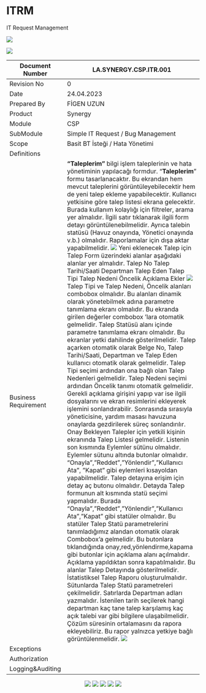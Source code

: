# ITRM
IT Request Management

![](media/bbdc7ee221a859b46083acdb9acd168d.png)

![](media/1e5288366441baded19e0d3a70aac052.png)

| Document Number                  | LA.SYNERGY.CSP.ITR.001                                                                                                                                                                                                                                                                                                                                                                                                                                                                                                                                                                                                                                                                                                                                                                                                                                                                                                                                                                                                                                                                                                                                                                                                                                                                                                                                                                                                                                                                                                                                                                                                                                                                                                                                                                                                                                                                                                                                                                                                                                                                                                                                                                                                                                                                                                                                                                                                                                                                                                                                                                                                                                                                                                                                                                                                                                                                                                       |
|----------------------------------|------------------------------------------------------------------------------------------------------------------------------------------------------------------------------------------------------------------------------------------------------------------------------------------------------------------------------------------------------------------------------------------------------------------------------------------------------------------------------------------------------------------------------------------------------------------------------------------------------------------------------------------------------------------------------------------------------------------------------------------------------------------------------------------------------------------------------------------------------------------------------------------------------------------------------------------------------------------------------------------------------------------------------------------------------------------------------------------------------------------------------------------------------------------------------------------------------------------------------------------------------------------------------------------------------------------------------------------------------------------------------------------------------------------------------------------------------------------------------------------------------------------------------------------------------------------------------------------------------------------------------------------------------------------------------------------------------------------------------------------------------------------------------------------------------------------------------------------------------------------------------------------------------------------------------------------------------------------------------------------------------------------------------------------------------------------------------------------------------------------------------------------------------------------------------------------------------------------------------------------------------------------------------------------------------------------------------------------------------------------------------------------------------------------------------------------------------------------------------------------------------------------------------------------------------------------------------------------------------------------------------------------------------------------------------------------------------------------------------------------------------------------------------------------------------------------------------------------------------------------------------------------------------------------------------|
| Revision No                      | 0                                                                                                                                                                                                                                                                                                                                                                                                                                                                                                                                                                                                                                                                                                                                                                                                                                                                                                                                                                                                                                                                                                                                                                                                                                                                                                                                                                                                                                                                                                                                                                                                                                                                                                                                                                                                                                                                                                                                                                                                                                                                                                                                                                                                                                                                                                                                                                                                                                                                                                                                                                                                                                                                                                                                                                                                                                                                                                                            |
| Date                             | 24.04.2023                                                                                                                                                                                                                                                                                                                                                                                                                                                                                                                                                                                                                                                                                                                                                                                                                                                                                                                                                                                                                                                                                                                                                                                                                                                                                                                                                                                                                                                                                                                                                                                                                                                                                                                                                                                                                                                                                                                                                                                                                                                                                                                                                                                                                                                                                                                                                                                                                                                                                                                                                                                                                                                                                                                                                                                                                                                                                                                   |
| Prepared By                      | FİGEN UZUN                                                                                                                                                                                                                                                                                                                                                                                                                                                                                                                                                                                                                                                                                                                                                                                                                                                                                                                                                                                                                                                                                                                                                                                                                                                                                                                                                                                                                                                                                                                                                                                                                                                                                                                                                                                                                                                                                                                                                                                                                                                                                                                                                                                                                                                                                                                                                                                                                                                                                                                                                                                                                                                                                                                                                                                                                                                                                                                   |
| Product                          | Synergy                                                                                                                                                                                                                                                                                                                                                                                                                                                                                                                                                                                                                                                                                                                                                                                                                                                                                                                                                                                                                                                                                                                                                                                                                                                                                                                                                                                                                                                                                                                                                                                                                                                                                                                                                                                                                                                                                                                                                                                                                                                                                                                                                                                                                                                                                                                                                                                                                                                                                                                                                                                                                                                                                                                                                                                                                                                                                                                      |
| Module                           | CSP                                                                                                                                                                                                                                                                                                                                                                                                                                                                                                                                                                                                                                                                                                                                                                                                                                                                                                                                                                                                                                                                                                                                                                                                                                                                                                                                                                                                                                                                                                                                                                                                                                                                                                                                                                                                                                                                                                                                                                                                                                                                                                                                                                                                                                                                                                                                                                                                                                                                                                                                                                                                                                                                                                                                                                                                                                                                                                                          |
| SubModule                        | Simple IT Request / Bug Management                                                                                                                                                                                                                                                                                                                                                                                                                                                                                                                                                                                                                                                                                                                                                                                                                                                                                                                                                                                                                                                                                                                                                                                                                                                                                                                                                                                                                                                                                                                                                                                                                                                                                                                                                                                                                                                                                                                                                                                                                                                                                                                                                                                                                                                                                                                                                                                                                                                                                                                                                                                                                                                                                                                                                                                                                                                                                           |
| Scope                            | Basit BT İsteği / Hata Yönetimi                                                                                                                                                                                                                                                                                                                                                                                                                                                                                                                                                                                                                                                                                                                                                                                                                                                                                                                                                                                                                                                                                                                                                                                                                                                                                                                                                                                                                                                                                                                                                                                                                                                                                                                                                                                                                                                                                                                                                                                                                                                                                                                                                                                                                                                                                                                                                                                                                                                                                                                                                                                                                                                                                                                                                                                                                                                                                              |
| Definitions                      |                                                                                                                                                                                                                                                                                                                                                                                                                                                                                                                                                                                                                                                                                                                                                                                                                                                                                                                                                                                                                                                                                                                                                                                                                                                                                                                                                                                                                                                                                                                                                                                                                                                                                                                                                                                                                                                                                                                                                                                                                                                                                                                                                                                                                                                                                                                                                                                                                                                                                                                                                                                                                                                                                                                                                                                                                                                                                                                              |
| Business Requirement             | **“Taleplerim”** bilgi işlem taleplerinin ve hata yönetiminin yapılacağı formdur.   “**Taleplerim**” formu tasarlanacaktır. Bu ekrandan hem mevcut taleplerini görüntüleyebilecektir hem de yeni talep ekleme yapabilecektir. Kullanıcı yetkisine göre talep listesi ekrana gelecektir. Burada kullanım kolaylığı için filtreler, arama yer almalıdır. İlgili satır tıklanarak ilgili form detayı görüntülenebilmelidir. Ayrıca talebin statüsü (Havuz onayında, Yönetici onayında v.b.) olmalıdır. Raporlamalar için dışa aktar yapabilmelidir.   ![](media/7864e62a93cfa37958ed936120cfe59e.png)   Yeni eklenecek Talep için Talep Form üzerindeki alanlar aşağıdaki alanlar yer almalıdır. Talep No  Talep Tarihi/Saati Departman Talep Eden Talep Tipi Talep Nedeni Öncelik Açıklama  Ekler  ![](media/61a149ac4d13f77fe98aee5093cf3d21.png)    Talep Tipi ve Talep Nedeni, Öncelik alanları combobox olmalıdır. Bu alanları dinamik olarak yönetebilmek adına parametre tanımlama ekranı olmalıdır. Bu ekranda girilen değerler combobox ’lara otomatik gelmelidir. Talep Statüsü alanı içinde parametre tanımlama ekranı olmalıdır. Bu ekranlar yetki dahilinde gösterilmelidir.  Talep açarken otomatik olarak Belge No, Talep Tarihi/Saati, Departman ve Talep Eden kullanıcı otomatik olarak gelmelidir.   Talep Tipi seçimi ardından ona bağlı olan Talep Nedenleri gelmelidir. Talep Nedeni seçimi ardından Öncelik tanımı otomatik gelmelidir. Gerekli açıklama girişini yapıp var ise ilgili dosyalarını ve ekran resimlerini ekleyerek işlemini sonlandırabilir. Sonrasında sırasıyla yöneticisine, yardım masası havuzuna onaylarda gezdirilerek süreç sonlandırılır.   Onay Bekleyen Talepler için yetkili kişinin ekranında Talep Listesi gelmelidir. Listenin son kısmında Eylemler sütünu olmalıdır. Eylemler sütunu altında butonlar olmalıdır. “Onayla”,”Reddet”,”Yönlendir”,”Kullanıcı Ata”, ”Kapat” gibi eylemleri kısayoldan yapabilmelidir. Talep detayına erişim için detay aç butonu olmalıdır. Detayda Talep formunun alt kısmında statü seçimi yapmalıdır. Burada “Onayla”,”Reddet”,”Yönlendir”,”Kullanıcı Ata”,”Kapat” gibi statüler olmalıdır. Bu statüler Talep Statü parametrelerini tanımladığımız alandan otomatik olarak Combobox’a gelmelidir. Bu butonlara tıklandığında onay,red,yönlendirme,kapama gibi butonlar için açıklama alanı açılmalıdır. Açıklama yapıldıktan sonra kapatılmalıdır. Bu alanlar Talep Detayında gösterilmelidir.                 İstatistiksel Talep Raporu oluşturulmalıdır. Sütunlarda Talep Statü parametreleri çekilmelidir. Satırlarda Departman adları yazmalıdır. İstenilen tarih seçilerek hangi departman kaç tane talep karşılamış kaç açık talebi var gibi bilgilere ulaşabilmelidir. Çözüm süresinin ortalamasını da rapora ekleyebiliriz. Bu rapor yalnızca yetkiye bağlı görüntülenmelidir.   ![](media/87d6409dd72f686921cd978378d54e6a.png)  |
| Exceptions                       |                                                                                                                                                                                                                                                                                                                                                                                                                                                                                                                                                                                                                                                                                                                                                                                                                                                                                                                                                                                                                                                                                                                                                                                                                                                                                                                                                                                                                                                                                                                                                                                                                                                                                                                                                                                                                                                                                                                                                                                                                                                                                                                                                                                                                                                                                                                                                                                                                                                                                                                                                                                                                                                                                                                                                                                                                                                                                                                              |
| Authorization                    |                                                                                                                                                                                                                                                                                                                                                                                                                                                                                                                                                                                                                                                                                                                                                                                                                                                                                                                                                                                                                                                                                                                                                                                                                                                                                                                                                                                                                                                                                                                                                                                                                                                                                                                                                                                                                                                                                                                                                                                                                                                                                                                                                                                                                                                                                                                                                                                                                                                                                                                                                                                                                                                                                                                                                                                                                                                                                                                              |
| Logging&Auditing                 |                                                                                                                                                                                                                                                                                                                                                                                                                                                                                                                                                                                                                                                                                                                                                                                                                                                                                                                                                                                                                                                                                                                                                                                                                                                                                                                                                                                                                                                                                                                                                                                                                                                                                                                                                                                                                                                                                                                                                                                                                                                                                                                                                                                                                                                                                                                                                                                                                                                                                                                                                                                                                                                                                                                                                                                                                                                                                                                              |



<p align="center">
  <img src="https://synergydev.bimser.net/api/web/DocumentManagement/Objects/Download/435201a2-8f63-4da4-be31-97bfcf472ac2/synergydev">
  <img src="https://synergydev.bimser.net/api/web/DocumentManagement/Objects/Download/59b7635f-e11a-4316-81d8-9e6394b71755/synergydev">
  <img src="https://synergydev.bimser.net/api/web/DocumentManagement/Objects/Download/1dd8da79-0e0e-4b9f-9bec-c0189fce48fc/synergydev">
  <img src="https://synergydev.bimser.net/api/web/DocumentManagement/Objects/Download/9c9e3c70-eb37-4311-bd17-e29a034a221c/synergydev">
  <img src="https://synergydev.bimser.net/api/web/DocumentManagement/Objects/Download/a97fa61e-dc26-47c9-bdf8-954a65a417d1/synergydev">
</p>
